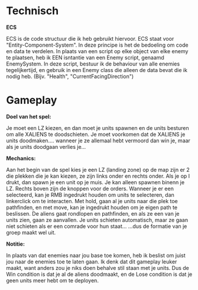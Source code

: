 # Technisch

**ECS**

ECS is de code structuur die ik heb gebruikt hiervoor. ECS staat voor "Entity-Component-System". In deze principe is het de bedoeling om code en data te verdelen. In plaats van een script op elke object van elke enemy te plaatsen, heb ik EEN isntantie van een Enemy script, genaamd EnemySystem. In deze script, bestuur ik de behaviour van alle enemies tegelijkertijd, en gebruik in een Enemy class die alleen de data bevat die ik nodig heb. (Bijv. "Health", "CurrentFacingDirection")


# Gameplay

**Doel van het spel:**

Je moet een LZ kiezen, en dan moet je units spawnen en de units besturen om alle XALIENS te doodschieten. Je moet voorkomen dat de XALIENS je units doodmaken.... wanneer je ze allemaal hebt vermoord dan win je, maar als je units doodgaan verlies je...

**Mechanics:**

Aan het begin van de spel kies je een LZ (landing zone) op de map zijn er 2 die plekken die je kan kiezen, ze zijn links onder en rechts onder.
Als je op I drukt, dan spawn je een unit op je muis. Je kan alleen spawnen binenn je LZ.
Rechts boven zijn de knoppen voor de orders. Wanneer je er een selecteerd, kan je RMB ingedrukt houden om units te selecteren, dan linkerclick om te interacten. Met hold, gaan al je units naar die plek toe pathfinden, en met move, kan je ingedrukt houden om je eigen path te beslissen.
De aliens gaat rondlopen en pathfinden, en als ze een van je units zien, gaan ze aanvallen.
Je units schieten automatisch, maar ze gaan niet schieten als er een comrade voor hun staat...
...dus de formatie van je groep maakt wel uit.

**Notitie:**

In plaats van dat enemies naar jou base toe komen, heb ik beslist om juist jou naar de enemies toe te laten gaan. Ik denk dat dit gameplay leuker maakt, want anders zou je niks doen behalve stil staan met je units. Dus de Win condition is dat je al de aliens doodmaakt, en de Lose condition is dat je geen units meer hebt om te deployen.
